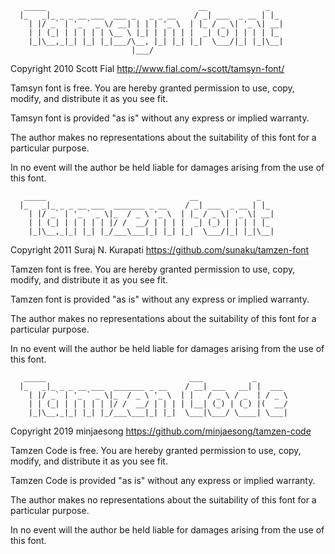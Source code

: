 
       _____                                  __             _
      |_   _|_ _ _ __ ___  ___ _   _ _ __    / _| ___  _ __ | |_
        | |/ _` | '_ ` _ \/ __| | | | '_ \  | |_ / _ \| '_ \| __|
        | | (_| | | | | | \__ \ |_| | | | | |  _| (_) | | | | |_
        |_|\__,_|_| |_| |_|___/\__, |_| |_| |_|  \___/|_| |_|\__|
                               |___/


Copyright 2010 Scott Fial <http://www.fial.com/~scott/tamsyn-font/>

Tamsyn font is free.  You are hereby granted permission to use, copy, modify,
and distribute it as you see fit.

Tamsyn font is provided "as is" without any express or implied warranty.

The author makes no representations about the suitability of this font for
a particular purpose.

In no event will the author be held liable for damages arising from the use
of this font.

       _____                                __             _
      |_   _|_ _ _ __ ___  _______ _ __    / _| ___  _ __ | |_
        | |/ _` | '_ ` _ \|_  / _ \ '_ \  | |_ / _ \| '_ \| __|
        | | (_| | | | | | |/ /  __/ | | | |  _| (_) | | | | |_
        |_|\__,_|_| |_| |_/___\___|_| |_| |_|  \___/|_| |_|\__|


Copyright 2011 Suraj N. Kurapati <https://github.com/sunaku/tamzen-font>

Tamzen font is free.  You are hereby granted permission to use, copy, modify,
and distribute it as you see fit.

Tamzen font is provided "as is" without any express or implied warranty.

The author makes no representations about the suitability of this font for
a particular purpose.

In no event will the author be held liable for damages arising from the use
of this font.


       _____                                ___           _  
      |_   _|_ _ _ __ ___  _______ _ __    / __| ___   __| |  ___
        | |/ _` | '_ ` _ \|_  / _ \ '_ \  | |   / _ \ / _  | / _ \
        | | (_| | | | | | |/ /  __/ | | | | |__| (_) | (_) |(  __/
        |_|\__,_|_| |_| |_/___\___|_| |_|  \___|\___/ \____| \___|


Copyright 2019 minjaesong <https://github.com/minjaesong/tamzen-code>

Tamzen Code is free.  You are hereby granted permission to use, copy, modify,
and distribute it as you see fit.

Tamzen Code is provided "as is" without any express or implied warranty.

The author makes no representations about the suitability of this font for
a particular purpose.

In no event will the author be held liable for damages arising from the use
of this font.
